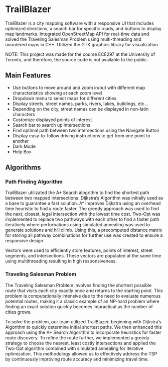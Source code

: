 # TrailBlazer
TrailBlazer is a city mapping software with a responsive UI that includes optimized directions, a search bar for specific roads, and buttons to display map landmarks. Integrated OpenStreetMap API for real-time data and solved the Traveling Salesman Problem using multi-threading and unordered maps in C++. Utilized the GTK graphics library for visualization.

NOTE: This project was made for the course ECE297 at the University of Toronto, and therefore, the source code is not available to the public.

## Main Features
* Use buttons to move around and zoom in/out with different map characteristics showing at each zoom level
* Dropdown menu to select maps for different cities
* Display streets, street names, parks, rivers, lakes, buildings, etc...
* Depending on the city, street names can be displayed in non-latin characters
* Customize displayed points of interest
* Search bar to search up intersections
* Find optimal path between two intersections using the Navigate Button
* Display easy-to-follow driving instructions to get from one point to another
* Dark Mode
* Help Box

## Algorithms
### Path Finding Algorithm
TrailBlazer utilizated the A* Search alogrithm to find the shortest path between two mapped intersections. Dijkstra’s Algorithm was initially used as a base to guarantee a fast solution. A* improves Dijkstra using an overhead time heuristic to find a route faster. The greedy approach was used to find the next, closest, legal intersection with the lowest time cost. Two-Opt was implemented to replace two pathways with each other to find a faster path iteratively where perturbations using simulated annealing was used to generate solutions and hill climb. Using this, a precomputed distance matrix for storing all pathway combinations for further use was created to ensure a responsive design.

Vectors were used to efficiently store features, points of interest, street segments, and intersections. These vectors are populated at the same time using multithreading resulting in high responsiveness.

### Traveling Salesman Problem
The Traveling Salesman Problem involves finding the shortest possible route that visits each city exactly once and returns to the starting point. This problem is computationally intensive due to the need to evaluate numerous potential routes, making it a classic example of an NP-hard problem where finding an exact solution quickly becomes impractical as the number of cities grows.

To solve the problem, our team utilized TrailBlazer, beginning with Dijkstra’s Algorithm to quickly determine initial shortest paths. We then enhanced this approach using the A* Search Algorithm to incorporate heuristics for faster route discovery. To refine the route further, we implemented a greedy strategy to choose the nearest, least costly intersections and applied the Two-Opt algorithm combined with simulated annealing for iterative optimization. This methodology allowed us to effectively address the TSP by continuously improving route accuracy and minimizing travel time.

